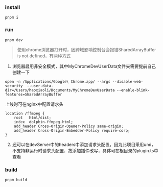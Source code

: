 ### install
```
pnpm i
```
### run
```
pnpm dev
```
> 使用chrome浏览器打开时，因跨域影响控制台会报错SharedArrayBuffer is not defined，有两种方式
1. 浏览器启用非安全模式，其中MyChromeDevUserData文件夹需要提前自己创建一下

```
open -n /Applications/Google\ Chrome.app/ --args --disable-web-security  --user-data-dir=/Users/haoxiaoli/Documents/MyChromeDevUserData --enable-blink-features=SharedArrayBuffer
```
上线时可在nginx中配置请求头
```
location /ffmpeg {
    root   html/dist;
    index  dolphin-ffmpeg.html;
    add_header Cross-Origin-Opener-Policy same-origin;
    add_header Cross-Origin-Embedder-Policy require-corp;
}
```
2. 还可以在devServer中的headers中添加请求头配置，因为此项目采用umi，不支持非运行时请求头配置，故添加插件改写，具体可在根目录的plugin.ts中查看
### build
```
pnpm build
```